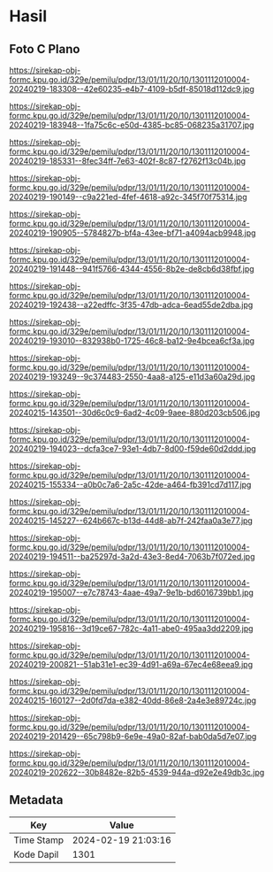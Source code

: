 # Hasil

## Foto C Plano

https://sirekap-obj-formc.kpu.go.id/329e/pemilu/pdpr/13/01/11/20/10/1301112010004-20240219-183308--42e60235-e4b7-4109-b5df-85018d112dc9.jpg

https://sirekap-obj-formc.kpu.go.id/329e/pemilu/pdpr/13/01/11/20/10/1301112010004-20240219-183948--1fa75c6c-e50d-4385-bc85-068235a31707.jpg

https://sirekap-obj-formc.kpu.go.id/329e/pemilu/pdpr/13/01/11/20/10/1301112010004-20240219-185331--8fec34ff-7e63-402f-8c87-f2762f13c04b.jpg

https://sirekap-obj-formc.kpu.go.id/329e/pemilu/pdpr/13/01/11/20/10/1301112010004-20240219-190149--c9a221ed-4fef-4618-a92c-345f70f75314.jpg

https://sirekap-obj-formc.kpu.go.id/329e/pemilu/pdpr/13/01/11/20/10/1301112010004-20240219-190905--5784827b-bf4a-43ee-bf71-a4094acb9948.jpg

https://sirekap-obj-formc.kpu.go.id/329e/pemilu/pdpr/13/01/11/20/10/1301112010004-20240219-191448--941f5766-4344-4556-8b2e-de8cb6d38fbf.jpg

https://sirekap-obj-formc.kpu.go.id/329e/pemilu/pdpr/13/01/11/20/10/1301112010004-20240219-192438--a22edffc-3f35-47db-adca-6ead55de2dba.jpg

https://sirekap-obj-formc.kpu.go.id/329e/pemilu/pdpr/13/01/11/20/10/1301112010004-20240219-193010--832938b0-1725-46c8-ba12-9e4bcea6cf3a.jpg

https://sirekap-obj-formc.kpu.go.id/329e/pemilu/pdpr/13/01/11/20/10/1301112010004-20240219-193249--9c374483-2550-4aa8-a125-e11d3a60a29d.jpg

https://sirekap-obj-formc.kpu.go.id/329e/pemilu/pdpr/13/01/11/20/10/1301112010004-20240215-143501--30d6c0c9-6ad2-4c09-9aee-880d203cb506.jpg

https://sirekap-obj-formc.kpu.go.id/329e/pemilu/pdpr/13/01/11/20/10/1301112010004-20240219-194023--dcfa3ce7-93e1-4db7-8d00-f59de60d2ddd.jpg

https://sirekap-obj-formc.kpu.go.id/329e/pemilu/pdpr/13/01/11/20/10/1301112010004-20240215-155334--a0b0c7a6-2a5c-42de-a464-fb391cd7d117.jpg

https://sirekap-obj-formc.kpu.go.id/329e/pemilu/pdpr/13/01/11/20/10/1301112010004-20240215-145227--624b667c-b13d-44d8-ab7f-242faa0a3e77.jpg

https://sirekap-obj-formc.kpu.go.id/329e/pemilu/pdpr/13/01/11/20/10/1301112010004-20240219-194511--ba25297d-3a2d-43e3-8ed4-7063b7f072ed.jpg

https://sirekap-obj-formc.kpu.go.id/329e/pemilu/pdpr/13/01/11/20/10/1301112010004-20240219-195007--e7c78743-4aae-49a7-9e1b-bd6016739bb1.jpg

https://sirekap-obj-formc.kpu.go.id/329e/pemilu/pdpr/13/01/11/20/10/1301112010004-20240219-195816--3d19ce67-782c-4a11-abe0-495aa3dd2209.jpg

https://sirekap-obj-formc.kpu.go.id/329e/pemilu/pdpr/13/01/11/20/10/1301112010004-20240219-200821--51ab31e1-ec39-4d91-a69a-67ec4e68eea9.jpg

https://sirekap-obj-formc.kpu.go.id/329e/pemilu/pdpr/13/01/11/20/10/1301112010004-20240215-160127--2d0fd7da-e382-40dd-86e8-2a4e3e89724c.jpg

https://sirekap-obj-formc.kpu.go.id/329e/pemilu/pdpr/13/01/11/20/10/1301112010004-20240219-201429--65c798b9-6e9e-49a0-82af-bab0da5d7e07.jpg

https://sirekap-obj-formc.kpu.go.id/329e/pemilu/pdpr/13/01/11/20/10/1301112010004-20240219-202622--30b8482e-82b5-4539-944a-d92e2e49db3c.jpg


## Metadata

| Key        | Value               |
| ---------- | ------------------- |
| Time Stamp | 2024-02-19 21:03:16 |
| Kode Dapil | 1301                |



